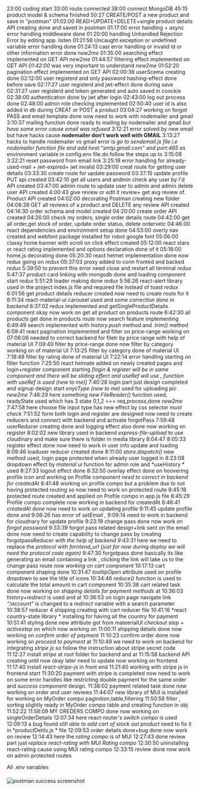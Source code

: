 23:00 coding start 
33:00 route connected
38:00 connect MongoDB
45:15 product model & schema finished
50:27 CREATE/POST a new product and save in "postman"
01:02:00 READ+UPDATE+DELETE+single product details API creating done and saved in postman
01:17:00 error handling + async error handling middleware done
01:20:00 handling Unhandled Rejection Error by editing app. listen
01:21:56 Uncaught exception or undefined variable error handling done
01:24:13 cast error handling or invalid id or other information error done
*new2me* 01:35:00 searching effect implemented on GET API
*new2me* 01:44:57 filtering effect implemented on GET API *01:42:00* was very important to understand
*new2me* 01:52:20 pagination effect implemented on GET API
02:00:38 userScema creating done
02:12:00 user registerd and only password hashing-effect done before save
02:17:27 user registerd and jwt-effect done during save
02:31:27 user registerd and token generated and auto saved in coockie
02:38:00 authentication done by jwt after login
02:43:00 log out process done
02:48:00 admin role checking implemented
02:50:40 user id is also added in db during CREAT or POST a product
03:04:27 working on forgot PASS and email template done now need to work with nodemailer and gmail
3:10:37 mailing function done ready to mailing by nodemailer and gmail *but have some error cause email was refused*
3:12:21 error solved by new email but have hacks cause **nodemailer don't work well with GMAIL**
3:13:27 hacks to handle nodemailer vs gmail error is *go to sendemail.js file i.e nodemailer function file and add host:"smtp.gmail.com" and port:465* as environment variable in config.env file do follow the steps up to 3:15:08
3:22:21 reset password from email link
3:25:18 error handling for already-used-mail + jwt-expired+ jwt invalid
03:29:00 creat route for getting user details
03:33:30 create route for update password
03:37:15 update profile PUT api created
03:42:10 get all users and andmin check any user by I'd API created
03:47:00 admin route to update user to admin and admin delete user API created
4:00:43 give review or edit it review+ get avg review of. Product API created
04:02:00 decorating Postman creating new folder
04:08:28 GET all reviews of a product and DELETE any review API created
04:14:30 order schema and model created
04:20:00 create order API created
04:26:00 check my orders, single order details route
04:42:00 get all order,get stock of order, update order status, delete ordervetc
04:46:00 react dependencies and environment setup done
04:53:00 overly nav created and webfont package installed for robot google font
05:06:00 classy home banner with scroll on click effect created
05:12:00 react stars or react rating implemented and options declaration done of it
05:18:00 home.js decorating done
05:20:30 react helmet implementation done now redux going on
*redux* 05:37:03 proxy added to conn fronted and backed
*redux* 5:39:50 to prevent this error need close and restart all terminal
*redux* 5:47:37 product card linking with mongodb done and loading component start
*redux* 5:51:29 loader making done
*redux* 5:56:26 react-alert library used in the project index.js file and required file instead of toast
*redux* 6:01:56 get product details reducer created now need to create route for it
6:11:34 react-material-ui carousel used and *some correction done in backend*
6:37:02 redux implemented and getSingleProductDetails component okay now work on get all product on products route
6:42:30 all products get done in products route now search feature implementing
6:49:49 search implemented with *history.push* method and *.trim()* method
6:59:41 react pagination implemented and filter on price-range working on
07:06:06 needed to correct backend for filetr by price range with help of material UI
7:09:40 filter by price-range done now filter  by category working on of material UI
7:13:25 filter  by category done  of material UI
7:18:48 filter by rating done  of material UI
7:22:14 error handling starting on filter function
7:25:50 react helmate added on newly created pages and login+register component starting *[login & register will be in same component and there will be sliding effect and useRef will use , function with useRef is used (new to me)]*
7:40:28 login part just design completed and signup design start *enycType (new to me)* used for uploading pic
*new2me* 7:46:29 here something *new FileReader()* function used, readyState used which has 3 state 0,1,2 === req,process,done
*new2me* 7:47:58 here choose file input type has new effect by css selector *must check*
7:51:52 form both login and register are designed now need to create reducers and connect with backend and activate forgotPass
7:59:48 userReducer creating done and logging effect also done now working on register
8:02:02 new library used in backend *express-file-upload* to use cloudinary and make sure there is folder in media library 8:04:47
8:05:33 register effect done now need to work in user info update and loading
8:09:46 loaduser reducer created done
8:11:00 *store.dispatch()* new method used, login page protected when already user logged in
8:23:08 dropdown effect by *material ui* function for admin role and *useHistory * used
8:27:33 logout effect done
8:32:50 overlay effect done on hoovering profile icon and working on Profile component *need to correct in backend for *createdAt**
8:41:48 working on profile compo but a problem due to not having protected routing so now need to work on protected route
8:45:18 protected route created and applied on Profile compo in app.js file
8:45:29 Profile compo complete now working in backend for createdAt
8:46:41 *createdAt* done now need to work on updating profile
9:11:45 update profile done and 9:06:26 has error of *setEmail* , 9:09:14 need to work in backend for cloudnary for update profile
9:23:19 change pass done now work on *forgot password*
9:33:39 forgot pass related design+link sent on the email done now need to create capability to change pass  by creating forgotpassReducer *with the help of backend 9:43:31* here we need to replace the *protocol with forntend_url *(just for now during deploy we will need the protocol code again)**
9:47:30  forgotpass done basically its like generating an email containing a link , clicking the link will take us to the change pass route now *working on cart component*
10:17:13 cart component shaping done
10:31:47 *tooltipOpen* attribute used on profile dropdown to see the title of icons
10:34:46 *reduce()* function is used to calculate the total amount in cart component
10:35:38 cart related task done now working on *shipping details for payment methods*
at 10:36:03 *history+redirect* is used and at 10:36:53 on login page navigate link *"/account"* is changed to a *redirect* variable with a search parameter
10:38:57 reducer 4 shipping  creating with cart reducer file
10:41:16 *react country-state library * installing for having all the country for payment
10:51:41 styling done new attribute got from mateerialUI *checkout step + activestep* on which now working on
11:00:11 shipping details done now working on *confirm order of payment*
11:10:23 confirm order done now working on *proceed to payment* at 11:10:49 we need to work on backend for integrating *stripe js* so follow the instruction about stripe secret code
11:12:27 install *stripe* at root folder for backend and at 11:15:58 backend API creating until now okay later need to update now working on frontend
11:17:40 install *react-stripe-js* in front end
11:21:40 working with stripe js in frontend start
11:30:20 payment with stripe is completed now need to work on some error handles like restricting double payment for the same order and *success component* design.
11:38:02 payment related task done now working on order and user reviews
11:44:07 new library of MUI is installed for working on MyOrder compo paginition,table,filtering
11:50:58  filter , sorting slightly ready in MyOrder compo table and creating function in obj 11:52:22
11:58:09 MY OREDERS COMPO done now working on singleOrderDetails
12:07:34 here react-router's *switch compo* is used
12:09:13 a bug found *still able to add cart of stock out product* need to fix it in *productDetils.js * file
12:09:53 order details done+bug done now work on review
12:14:43 here the *rating compo* is of MUI
12:27:43 done review part just *replace react-rating with MUI Rating compo*
12:30:50 uninstalling react-rating cause using MUI rating compo
12:33:15 review done now work on admin protected routes




All .env variables
####

####
![postman success screenshot](https://i.ibb.co/LRbw4D3/Screenshot-2.png)
####